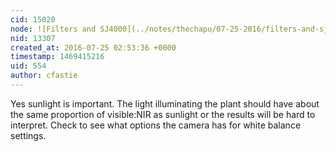 ```yaml
---
cid: 15020
node: ![Filters and SJ4000](../notes/thechapu/07-25-2016/filters-and-sj4000)
nid: 13307
created_at: 2016-07-25 02:53:36 +0000
timestamp: 1469415216
uid: 554
author: cfastie
---
```


Yes sunlight is important. The light illuminating the plant should have about the same proportion of visible:NIR as sunlight or the results will be hard to interpret. Check to see what options the camera has for white balance settings.